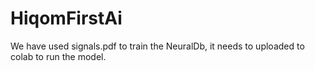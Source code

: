 # HiqomFirstAi
We have used signals.pdf to train the NeuralDb, it needs to uploaded to colab to run the model.
